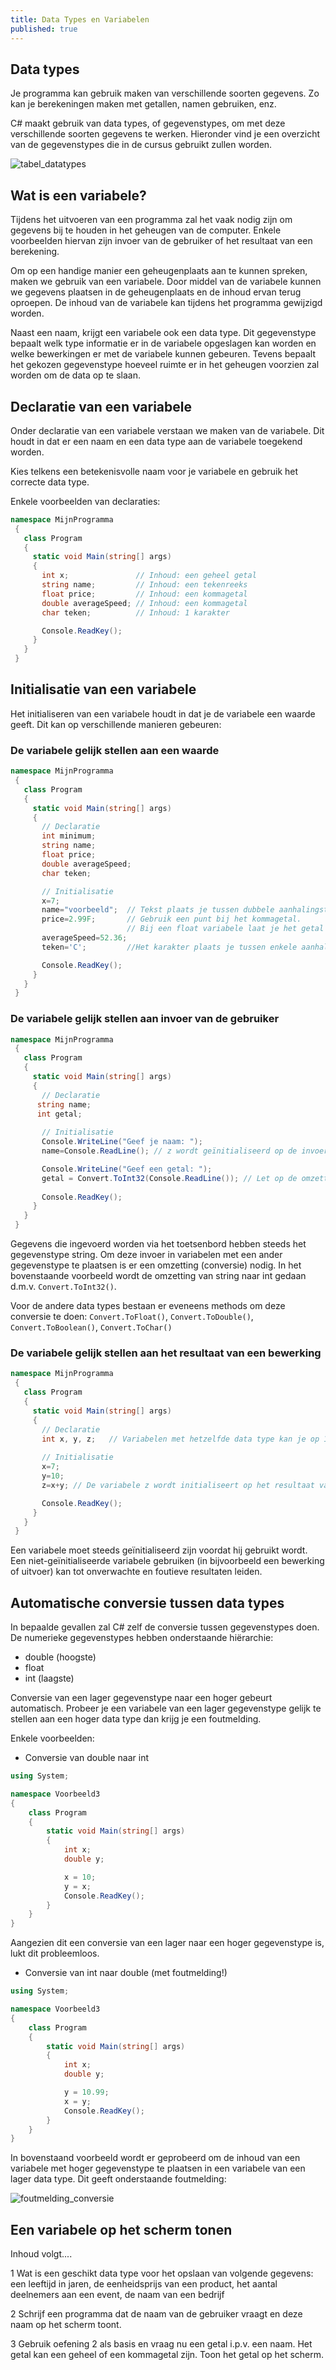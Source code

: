 ```yaml
---
title: Data Types en Variabelen
published: true
---
```



## Data types

Je programma kan gebruik maken van verschillende soorten gegevens. Zo kan je berekeningen maken met getallen, namen gebruiken, enz.

C# maakt gebruik van data types, of gegevenstypes, om met deze verschillende soorten gegevens te werken. Hieronder vind je een overzicht van de gegevenstypes die in de cursus gebruikt zullen worden.

![tabel_datatypes](./img/data_types/tabel_datatypes.png)


## Wat is een variabele?

Tijdens het uitvoeren van een programma zal het vaak nodig zijn om gegevens bij te houden in het geheugen van de computer. Enkele voorbeelden hiervan zijn invoer van de gebruiker of het resultaat van een berekening.

Om op een handige manier een geheugenplaats aan te kunnen spreken, maken we gebruik van een variabele. Door middel van de variabele kunnen we gegevens plaatsen in de geheugenplaats en de inhoud ervan terug oproepen. De inhoud van de variabele kan tijdens het programma gewijzigd worden.

Naast een naam, krijgt een variabele ook een data type. Dit gegevenstype bepaalt welk type informatie er in de variabele opgeslagen kan worden en welke bewerkingen er met de variabele kunnen gebeuren. Tevens bepaalt het gekozen gegevenstype hoeveel ruimte er in het geheugen voorzien zal worden om de data op te slaan.

## Declaratie van een variabele

Onder declaratie van een variabele verstaan we maken van de variabele. Dit houdt in dat er een naam en een data type aan de variabele toegekend worden.

Kies telkens een betekenisvolle naam voor je variabele en gebruik het correcte data type.

Enkele voorbeelden van declaraties:
```csharp
namespace MijnProgramma
 {
   class Program
   {
     static void Main(string[] args)
     {
       int x;               // Inhoud: een geheel getal
       string name;         // Inhoud: een tekenreeks
       float price;         // Inhoud: een kommagetal
       double averageSpeed; // Inhoud: een kommagetal
       char teken;          // Inhoud: 1 karakter

       Console.ReadKey();
     }
   }
 }
 ```

## Initialisatie van een variabele

Het initialiseren van een variabele houdt in dat je de variabele een waarde geeft. Dit kan op verschillende manieren gebeuren:

### De variabele gelijk stellen aan een waarde

```csharp
namespace MijnProgramma
 {
   class Program
   {
     static void Main(string[] args)
     {
       // Declaratie  
       int minimum;           
       string name;     
       float price; 
       double averageSpeed;
       char teken;

       // Initialisatie
       x=7;
       name="voorbeeld";  // Tekst plaats je tussen dubbele aanhalingstekens
       price=2.99F;       // Gebruik een punt bij het kommagetal. 
                          // Bij een float variabele laat je het getal volgen door de letter F
       averageSpeed=52.36;
       teken='C';         //Het karakter plaats je tussen enkele aanhalingstekens

       Console.ReadKey();
     }
   }
 }
 ```

### De variabele gelijk stellen aan invoer van de gebruiker

```csharp
namespace MijnProgramma
 {
   class Program
   {
     static void Main(string[] args)
     {
       // Declaratie  
      string name;
      int getal;              
       
       // Initialisatie
       Console.WriteLine("Geef je naam: ");
       name=Console.ReadLine(); // z wordt geïnitialiseerd op de invoer van het toetsenbord

       Console.WriteLine("Geef een getal: ");
       getal = Convert.ToInt32(Console.ReadLine()); // Let op de omzetting naar int
     
       Console.ReadKey();
     }
   }
 }
 ```

Gegevens die ingevoerd worden via het toetsenbord hebben steeds het gegevenstype string. Om deze invoer in variabelen met een ander gegevenstype te plaatsen is er een omzetting (conversie) nodig. In het bovenstaande voorbeeld wordt de omzetting van string naar int gedaan d.m.v. ```Convert.ToInt32()```.

Voor de andere data types bestaan er eveneens methods om deze conversie te doen: ```Convert.ToFloat()```, ```Convert.ToDouble()```, ```Convert.ToBoolean()```, ```Convert.ToChar()```


### De variabele gelijk stellen aan het resultaat van een bewerking

```csharp
namespace MijnProgramma
 {
   class Program
   {
     static void Main(string[] args)
     {
       // Declaratie  
       int x, y, z;   // Variabelen met hetzelfde data type kan je op 1 lijn declareren                 
       
       // Initialisatie
       x=7;
       y=10;
       z=x+y; // De variabele z wordt initialiseert op het resultaat van de bewerking

       Console.ReadKey();
     }
   }
 }
 ```

<div class="note waarschuwing">
<p>Een variabele moet steeds geïnitialiseerd zijn voordat hij gebruikt wordt. Een niet-geïnitialiseerde variabele gebruiken (in bijvoorbeeld een bewerking of uitvoer) kan tot onverwachte en foutieve resultaten leiden.</p>
</div>

## Automatische conversie tussen data types

In bepaalde gevallen zal C# zelf de conversie tussen gegevenstypes doen. De numerieke gegevenstypes hebben onderstaande hiërarchie:

* double (hoogste)
* float
* int (laagste)

Conversie van een lager gegevenstype naar een hoger gebeurt automatisch. Probeer je een variabele van een lager gegevenstype gelijk te stellen aan een hoger data type dan krijg je een foutmelding.

Enkele voorbeelden:

* Conversie van double naar int

```csharp
using System;

namespace Voorbeeld3
{
    class Program
    {
        static void Main(string[] args)
        {
            int x;  
            double y;

            x = 10;
            y = x;
            Console.ReadKey();
        }
    }
}
```

Aangezien dit een conversie van een lager naar een hoger gegevenstype is, lukt dit probleemloos.

* Conversie van int naar double (met foutmelding!)

```csharp
using System;

namespace Voorbeeld3
{
    class Program
    {
        static void Main(string[] args)
        {
            int x;  
            double y;

            y = 10.99;
            x = y;
            Console.ReadKey();
        }
    }
}
```

In bovenstaand voorbeeld wordt er geprobeerd om de inhoud van een variabele met hoger gegevenstype te plaatsen in een variabele van een lager data type. Dit geeft onderstaande foutmelding:

![foutmelding_conversie](./img/data_types/foutmelding_conversie.png)

## Een variabele op het scherm tonen

Inhoud volgt....

<div class="note oefening">
<p>1 Wat is een geschikt data type voor het opslaan van volgende gegevens: een leeftijd in jaren, de eenheidsprijs van een product, het aantal deelnemers aan een event, de naam van een bedrijf</p>

<p>2 Schrijf een programma dat de naam van de gebruiker vraagt en deze naam op het scherm toont.</p>

<p>3 Gebruik oefening 2 als basis en vraag nu een getal i.p.v. een naam. Het getal kan een geheel of een kommagetal zijn. Toon het getal op het scherm.</p>
</div>


